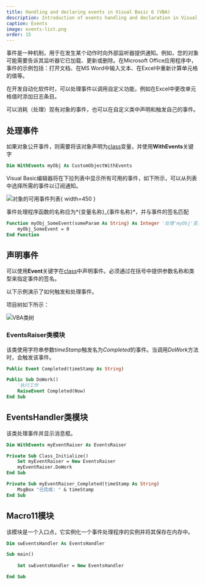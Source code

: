```yaml
---
title: Handling and declaring events in Visual Basic 6 (VBA)
description: Introduction of events handling and declaration in Visual Basic 6 (VBA)
caption: Events
image: events-list.png
order: 15
---
```

事件是一种机制，用于在发生某个动作时向外部监听器提供通知。例如，您的对象可能需要告诉其监听器它已加载、更新或删除。在Microsoft Office应用程序中，事件的示例包括：打开文档、在MS Word中输入文本、在Excel中重新计算单元格的值等。

在开发自动化软件时，可以处理事件以调用自定义功能，例如在Excel中更改单元格值时添加日志条目。

可以消耗（处理）现有对象的事件，也可以在自定义类中声明和触发自己的事件。

## 处理事件

如果对象公开事件，则需要将该对象声明为[class](/visual-basic/classes/)变量，并使用**WithEvents**关键字

~~~ vb
Dim WithEvents myObj As CustomObjectWithEvents
~~~

Visual Basic编辑器将在下拉列表中显示所有可用的事件，如下所示，可以从列表中选择所需的事件以订阅通知。

![对象的可用事件列表](events-list.png){ width=450 }

事件处理程序函数的名称应为*{变量名称}_{事件名称}*，并与事件的签名匹配

~~~ vb
Function myObj_SomeEvent(someParam As String) As Integer '处理'myObj'变量的'SomeEvent'
    myObj_SomeEvent = 0
End Function
~~~

## 声明事件

可以使用**Event**关键字在[class](/visual-basic/classes/)中声明事件。必须通过在括号中提供参数名称和类型来指定事件的签名。

以下示例演示了如何触发和处理事件。

项目树如下所示：

![VBA类树](events-project-tree.png)

### EventsRaiser类模块

该类使用字符串参数*timeStamp*触发名为*Completed*的事件。当调用*DoWork*方法时，会触发该事件。

~~~vb
Public Event Completed(timeStamp As String)

Public Sub DoWork()
    '执行工作
    RaiseEvent Completed(Now)
End Sub
~~~

## EventsHandler类模块

该类处理事件并显示消息框。

~~~vb
Dim WithEvents myEventRaiser As EventsRaiser

Private Sub Class_Initialize()
    Set myEventRaiser = New EventsRaiser
    myEventRaiser.DoWork
End Sub

Private Sub myEventRaiser_Completed(timeStamp As String)
    MsgBox "已完成: " & timeStamp
End Sub
~~~

## Macro11模块

该模块是一个入口点，它实例化一个事件处理程序的实例并将其保存在内存中。

~~~vb
Dim swEventsHandler As EventsHandler

Sub main()
    
    Set swEventsHandler = New EventsHandler

End Sub
~~~